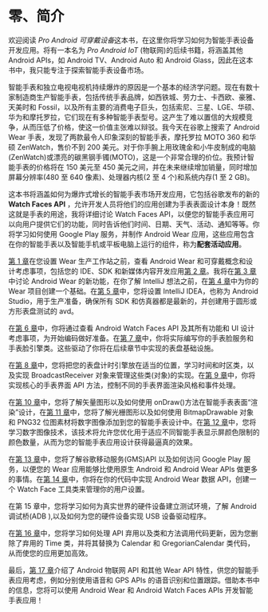 # 零、简介

欢迎阅读 *Pro Android 可穿戴设备*这本书，在这里你将学习如何为智能手表设备开发应用。将有一本名为 *Pro Android IoT* (物联网)的后续书籍，将涵盖其他 Android APIs，如 Android TV、Android Auto 和 Android Glass，因此在这本书中，我只能专注于探索智能手表设备市场。

智能手表和独立电视电视机持续爆炸的原因是一个基本的经济学问题。现在有数十家制造商生产智能手表，包括传统手表品牌，如西铁城、劳力士、卡西欧、豪雅、天美时和 Fossil，以及所有主要的消费电子巨头，包括索尼、三星、LGE、华硕、华为和摩托罗拉，它们现在有多种智能手表型号。这产生了难以置信的大规模竞争，从而压低了价格，使这一价值主张难以辩驳。我今天在谷歌上搜索了 Android Wear 手表，发现了两款最令人印象深刻的智能手表，摩托罗拉 MOTO 360 和华硕 ZenWatch，售价不到 200 美元。对于你手腕上用玫瑰金和小牛皮制成的电脑(ZenWatch)或漂亮的碳黑钢手镯(MOTO)，这是一个非常合理的价位。我预计智能手表的价格将在 150 美元至 450 美元之间，并在未来继续增加销量，同时增加屏幕分辨率(480 至 640 像素)、处理器内核(2 至 4 个)和系统内存(1 至 2 GB)。

这本书将涵盖如何为爆炸式增长的智能手表市场开发应用，它包括谷歌发布的新的 **Watch Faces API** ，允许开发人员将他们的应用创建为手表表面设计本身！既然这就是手表的用途，我将详细讨论 Watch Faces API，以便您的智能手表应用可以向用户提供它们的功能，同时告诉他们时间、日期、天气、活动、通知等等。你将学习如何使用 Google Play 服务，并制作 Android Wear 应用，这些应用包含在你的智能手表以及智能手机或平板电脑上运行的组件，称为**配套活动应用**。

[第 1 章](01.html)在您设置 Wear 生产工作站之前，查看 Android Wear 和可穿戴概念和设计考虑事项，包括您的 IDE、SDK 和新媒体内容开发应用[第 2 章](02.html)。我将在[第 3 章](03.html)中讨论 Android Wear 的新功能，在你了解 IntelliJ 想法之前，在[第 4 章](04.html)中为你的 Wear 项目创建一个基础。在[第 5 章](05.html)中，您将设置 IntelliJ IDEA，也称为 Android Studio，用于生产准备，确保所有 SDK 和仿真器都是最新的，并创建用于圆形或方形表盘测试的 avd。

在[第 6 章](06.html)中，你将通过查看 Android Watch Faces API 及其所有功能和 UI 设计考虑事项，为开始编码做好准备。在[第 7 章](07.html)中，你将实际编写你的手表脸服务和手表脸引擎类。这些驱动了你将在后续章节中实现的表盘基础设施。

在[第 8 章](08.html)中，您将把您的表盘计时引擎放在适当的位置，学习时间和时区类，以及实现 BroadcastReceiver 对象来管理这些类(对象)的实现。在[第 9 章](09.html)中，你将实现核心的手表界面 API 方法，控制不同的手表界面渲染风格和事件处理。

在[第 10 章](10.html)中，您将了解矢量图形以及如何使用 onDraw()方法在智能手表表面“渲染”设计，在[第 11 章](11.html)中，您将了解光栅图形以及如何使用 BitmapDrawable 对象和 PNG32 位图素材将数字图像添加到您的智能手表设计中。在[第 12 章](12.html)中，您将学习数字图像技术，该技术将允许您优化用于适应不同智能手表显示屏颜色限制的颜色数量，从而为您的智能手表应用设计获得最逼真的效果。

在[第 13 章](13.html)中，您将了解谷歌移动服务(GMS)API 以及如何访问 Google Play 服务，以便您的 Wear 应用能够比使用原生 Android 和 Android Wear APIs 做更多的事情。在[第 14 章](14.html)中，你将在你的代码中实现 Android Wear 数据 API，创建一个 Watch Face 工具类来管理你的用户设置。

在第 15 章中，您将学习如何为真实世界的硬件设备建立测试环境，了解 Android 调试桥(ADB ),以及如何为您的硬件设备实现 USB 设备驱动程序。

在[第 16 章](16.html)中，您将学习如何处理 API 弃用以及类和方法调用代码更新，因为您删除了弃用的 Time 类，并将其替换为 Calendar 和 GregorianCalendar 类代码，从而使您的应用更加高效。

最后，[第 17 章](17.html)介绍了 Android 物联网 API 和其他 Wear API 特性，供您的智能手表应用考虑，例如分别使用语音和 GPS APIs 的语音识别和位置跟踪。借助本书中的信息，您将可以使用 Android Wear 和 Android Watch Faces APIs 开发智能手表应用！